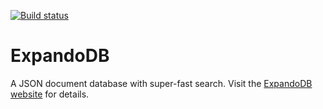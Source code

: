 [![Build status](https://ci.appveyor.com/api/projects/status/mcuk3sl5ui12u93w?svg=true)](https://ci.appveyor.com/project/cris-almodovar/expando-db)
# ExpandoDB
A JSON document database with super-fast search. Visit the [ExpandoDB website](https://cris-almodovar.github.io/expando-db) for details.
